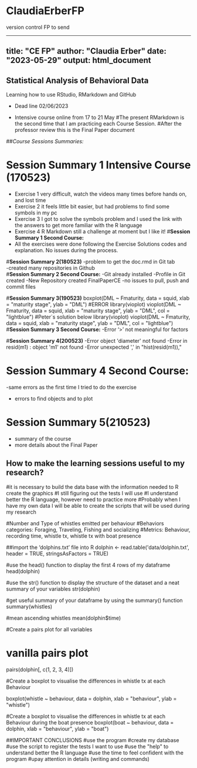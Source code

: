 # ClaudiaErberFP
version control FP to send


---
title: "CE FP"
author: "Claudia Erber"
date: "2023-05-29"
output: html_document
---

## **Statistical Analysis of Behavioral Data**

Learning how to use RStudio, RMarkdown and GitHub
- Dead line 02/06/2023

- Intensive course online from 17 to 21 May
#The present RMarkdown is the second time that I am practicing each Course Session.
#After the professor review this is the Final Paper document 


##*Course Sessions Summaries:*

# **Session Summary 1 Intensive Course (170523)**

- Exercise 1 very difficult, watch the videos many times before hands on, and lost time
- Exercise 2 it feels little bit easier, but had problems to find some symbols in my pc
- Exercise 3 I got to solve the symbols problem and I used the link with the answers to get more familiar with the R language
- Exercise 4 R Markdown still a challenge at moment but I like it!
#**Session Summary 1 Second Course:**
- All the exercises were done following the Exercise Solutions codes and explanation. No issues during the process. 


#**Session Summary 2(180523)**
-problem to get the doc.rmd in Git tab   
-created many repositories in Github  
#**Session Summary 2 Second Course:**
-Git already installed
-Profile in Git created
-New Repository created FinalPaperCE 
-no issues to pull, push and commit files


#**Session Summary 3(190523)**
boxplot(DML ~ Fmaturity, data = squid, xlab = "maturity stage", ylab = "DML")
#ERROR 
library(vioplot)
vioplot(DML ~ Fmaturity, data = squid, xlab = "maturity stage", ylab = "DML", col = "lightblue")
#Peter´s solution below
library(vioplot)
vioplot(DML ~ Fmaturity, data = squid, xlab = "maturity stage", ylab = "DML", col = "lightblue")
#**Session Summary 3 Second Course:**
-Error ‘>’ not meaningful for factors


#**Session Summary 4(200523)**
-Error object 'diameter' not found
-Error in resid(m1) : object 'm1' not found
-Error unexpected ',' in "hist(resid(m1)),"
# **Session Summary 4 Second Course:**
-same errors as the first time I tried to do the exercise 
- errors to find objects and to plot


# **Session Summary 5(210523)**
- summary of the course
- more details about the Final Paper


## How to make the learning sessions useful to my research?
#it is necessary to build the data base with the information needed to R create the graphics
#I still figuring out the tests I will use 
#I understand better the R language, however need to practice more 
#Probably when I have my own data I will be able to create the scripts that will be used during my research

#Number and Type of whistles emitted per behaviour
#Behaviors categories: Foraging, Traveling, Fishing and socializing
#Metrics: Behaviour,	recording time,	whistle tx, whistle tx with	boat presence

##import the ‘dolphins.txt’ file into R
dolphin <- read.table('data/dolphin.txt', header = TRUE, stringsAsFactors = TRUE)

#use the head() function to display the first 4 rows of my dataframe
head(dolphin)

#use the str() function to display the structure of the dataset and a neat summary of your variables
str(dolphin)

#get useful summary of your dataframe by using the summary() function
summary(whistles)

#mean ascending whistles
mean(dolphin$time)


#Create a pairs plot for all variables
# vanilla pairs plot
pairs(dolphin[, c(1, 2, 3, 4)])


#Create a boxplot to visualise the differences in whistle tx at each Behaviour

boxplot(whistle ~ behaviour, data = dolphin, xlab = "behaviour", ylab = "whistle")

#Create a boxplot to visualise the differences in whistle tx at each Behaviour during the boat presence
boxplot(boat ~ behaviour, data = dolphin, xlab = "behaviour", ylab = "boat")

##IMPORTANT CONCLUSIONS
#use the program
#create my database
#use the script to register the tests I want to use
#use the "help" to understand better the R language
#use the time to feel confident with the program
#upay attention in details (writing and commands)

